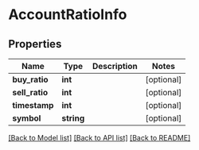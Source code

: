 # AccountRatioInfo

## Properties
Name | Type | Description | Notes
------------ | ------------- | ------------- | -------------
**buy_ratio** | **int** |  | [optional] 
**sell_ratio** | **int** |  | [optional] 
**timestamp** | **int** |  | [optional] 
**symbol** | **string** |  | [optional] 

[[Back to Model list]](../README.md#documentation-for-models) [[Back to API list]](../README.md#documentation-for-api-endpoints) [[Back to README]](../README.md)


